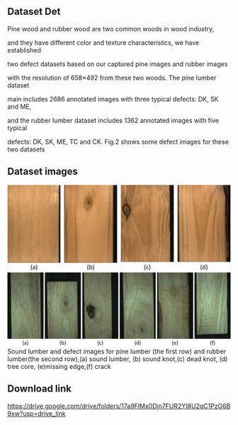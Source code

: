 ## Dataset Det

   Pine wood and rubber wood are two common woods in wood industry, 

and they have different color and texture characteristics, we have established 

two defect datasets based on our captured pine images and rubber images 

with the resolution of 658×492 from these two woods. The pine lumber dataset 

main includes 2686 annotated images with three typical defects: DK, SK and ME, 

and the rubber lumber dataset includes 1362 annotated images with five typical 

defects: DK, SK, ME, TC and CK. Fig.2 shows some defect images for these two datasets

## Dataset images

![iamge](https://github.com/yumingzhong1/wood_dataset/blob/main/image1.jpg)
![iamge](https://github.com/yumingzhong1/wood_dataset/blob/main/image2.jpg)
Sound lumber and defect images for pine lumber (the first row) and rubber lumber(the second row),(a) sound lumber, (b) sound knot,(c) dead knot, (d) tree core, (e)missing edge,(f) crack

## Download link

https://drive.google.com/drive/folders/17a9FlMx0Djn7FUR2YI8U2qC1PzG6B9xw?usp=drive_link
